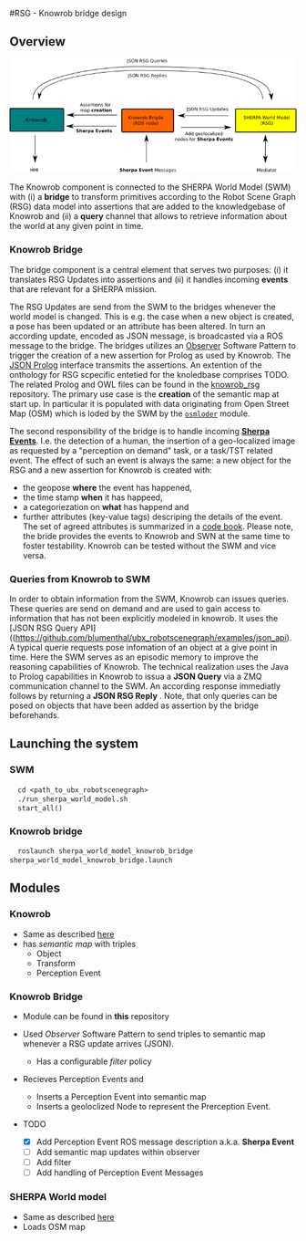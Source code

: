 #RSG - Knowrob bridge design

## Overview

![Overview](rsg_knowrob_bridge_overview.png)

The Knowrob component is connected to the SHERPA World Model (SWM) with (i) a **bridge** to 
transform primitives according to the Robot Scene Graph (RSG) data model into assertions that are
added to the knowledgebase of Knowrob and 
(ii) a **query** channel that allows to retrieve information about the world at any given point in time.

### Knowrob Bridge

The bridge component is a central element that serves two purposes: (i) it translates RSG Updates into assertions 
and (ii) it handles incoming **events** that are relevant for a SHERPA mission.

The RSG Updates are send from the SWM to the bridges whenever the world model is changed. 
This is e.g. the case when a new object is created, a pose has been updated or an attribute has been altered. 
In turn an according update, encoded as JSON message, is broadcasted via a ROS message to the bridge. The bridges utilizes
an [Observer](../src//RsgToKnowrobObserver.cpp) Software Pattern to trigger the creation of a new assertion for Prolog as used by Knowrob. 
The [JSON Prolog](https://github.com/knowrob/TODO) interface transmits the assertions. 
An extention of the onthology for RSG scpecific entetied for the knoledbase comprises TODO.
The related Prolog and OWL files can be found in the [knowrob_rsg](https://github.com/bbrieber/knowrob_rsg) 
repository.
The primary use case is the **creation** of the semantic map at start up. In particular it is populated with data originating
from Open Street Map (OSM) which is loded by the SWM by the [``osmloder``](https://github.com/blumenthal/brics_3d_function_blocks/osmloader) 
module. 

The second responsibility of the bridge is to handle incoming [**Sherpa Events**](https://github.com/blumenthal/sherpa_world_model_knowrob_bridge_msgs/msg/SherpaEvent.msg).
 I.e. the detection of a human, the insertion of a geo-localized image as requested by a "perception on demand" task, or a task/TST related event.
The effect of such an event is always the same: a new object for the RSG and a new assertion for Knowrob is created with:
* the geopose **where** the event has happened,
* the time stamp **when** it has happeed,
* a categoriezation on **what** has happend and 
* further attributes (key-value tags) descriping the details of the event.
The set of agreed attributes is summarized in a [code book](codebook.md). 
Please note, the bride provides the events to Knowrob and SWN at the same time to foster
testability. Knowrob can be tested without the SWM and vice versa. 

### Queries from Knowrob to SWM

In order to obtain information from the SWM, Knowrob can issues queries. These queries are send on demand and are used to gain access to information that has not been explicitly modeled in knowrob. It uses 
the [JSON RSG Query API]((https://github.com/blumenthal/ubx_robotscenegraph/examples/json_api). 
A typical querie requests pose infomation of an object at a give point in time. Here the SWM serves as an episodic 
memory to improve the reasoning capabilities of Knowrob.
The technical realization uses the Java to Prolog capabilities in Knowrob to issua a **JSON Query** via a ZMQ communication channel to the SWM.
An according response immediatly follows by returning a **JSON RSG Reply** . Note, that only queries can be posed on objects
that have been added as assertion by the bridge beforehands. 

## Launching the system

### SWM
```
  cd <path_to_ubx_robotscenegraph>
  ./run_sherpa_world_model.sh
  start_all()
```

### Knowrob bridge
```
  roslaunch sherpa_world_model_knowrob_bridge sherpa_world_model_knowrob_bridge.launch 
```


## Modules

### Knowrob

* Same as described [here](https://github.com/bbrieber/knowrob_rsg)
* has *semantic map* with triples	
  * Object
  * Transform
  * Perception Event 
 
### Knowrob Bridge

* Module can be found in **this** repository
* Used *Observer* Software Pattern to send triples to semantic map whenever a RSG update arrives (JSON).
  * Has a configurable *filter* policy
* Recieves Perception Events and 
  * Inserts a Perception Event into semantic map
  * Inserts a geoloclized Node to represent the Prerception Event.  

* TODO
  * [x] Add Perception Event ROS message description a.k.a. **Sherpa Event**
  * [ ] Add semantic map updates within observer 
  * [ ] Add filter
  * [ ] Add handling of Perception Event Messages

### SHERPA World model

* Same as described [here](https://github.com/blumenthal/ubx_robotscenegraph) 
* Loads OSM map
